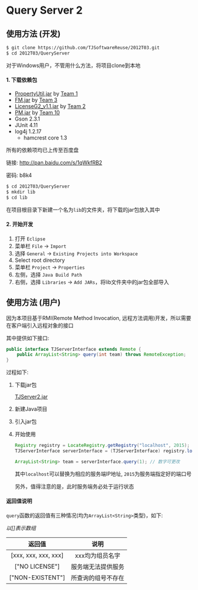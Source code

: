 Query Server 2
==============

## 使用方法 (开发)

```bash
$ git clone https://github.com/TJSoftwareReuse/2012T03.git
$ cd 2012T03/QueryServer
```

对于Windows用户，不管用什么方法，将项目clone到本地

#### 1. 下载依赖包

- [PropertyUtil.jar](https://github.com/TJSoftwareReuse/DeliverComponents/blob/master/CM/T1/latest%20version/PropertyUtil.jar) by [Team 1](https://github.com/TJSoftwareReuse/2012T01)
- [FM.jar](https://github.com/TJSoftwareReuse/2012T03/releases/download/v1.2/FM.jar) by [Team 3](https://github.com/TJSoftwareReuse/2012T03/tree/master/FM)
- [LicenseG2_v1.1.jar](https://github.com/TJSoftwareReuse/DeliverComponents/blob/master/License/T2/1.1/LicenseG2_v1.1.jar) by [Team 2](https://github.com/TJSoftwareReuse/2012T02)
- [PM.jar](https://github.com/TJSoftwareReuse/DeliverComponents/raw/master/PM/T10/1.0/PerformanceManager.jar) by [Team 10](https://github.com/TJSoftwareReuse/2012T10)
- Gson 2.3.1
- JUnit 4.11
- log4j 1.2.17
    - hamcrest core 1.3

所有的依赖项均已上传至百度盘

链接: <http://pan.baidu.com/s/1qWkfRB2>

密码: b8k4

```bash
$ cd 2012T03/QueryServer
$ mkdir lib
$ cd lib
```

在项目根目录下新建一个名为`lib`的文件夹，将下载的jar包放入其中

#### 2. 开始开发

1. 打开 `Eclipse`
2. 菜单栏 `File` -> `Import`
3. 选择 `General` -> `Existing Projects into Workspace`
4. Select root directory
5. 菜单栏 `Project` -> `Properties`
6. 左侧，选择 `Java Build Path`
7. 右侧，选择 `Libraries` -> `Add JARs`，将lib文件夹中的jar包全部导入

## 使用方法 (用户)

因为本项目基于RMI(Remote Method Invocation, 远程方法调用)开发，所以需要在客户端引入远程对象的接口

其中提供如下接口:

```java
public interface TJServerInterface extends Remote {
    public ArrayList<String> query(int team) throws RemoteException;
}
```

过程如下: 

1. 下载jar包

    [TJServer2.jar](https://github.com/TJSoftwareReuse/2012T03/releases/download/v1.4/TJServer2.jar)

2. 新建Java项目
3. 引入jar包
4. 开始使用

    ```java
    Registry registry = LocateRegistry.getRegistry("localhost", 2015);
    TJServerInterface serverInterface = (TJServerInterface) registry.lookup("TJServer");

    ArrayList<String> team = serverInterface.query(1); // 数字可更改
    ```

    其中`localhost`可以替换为相应的服务端IP地址, `2015`为服务端指定好的端口号

    另外，值得注意的是，此时服务端务必处于运行状态

#### 返回值说明

`query`函数的返回值有三种情况(均为`ArrayList<String>`类型)，如下:

_以[]表示数组_

|返回值|说明|
|:---:|:--:|
|[xxx, xxx, xxx, xxx]|xxx均为组员名字|
|["NO LICENSE"]|服务端无法提供服务|
|["NON-EXISTENT"]|所查询的组号不存在|
